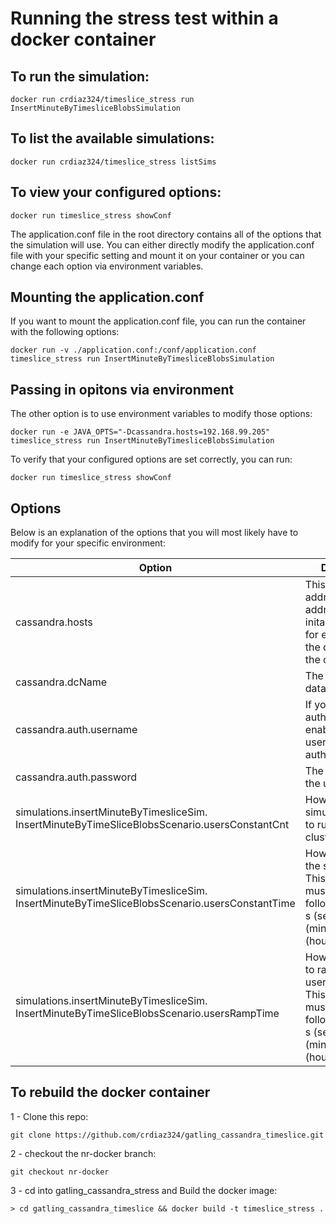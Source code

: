 # Running the stress test within a docker container

## To run the simulation:  
```
docker run crdiaz324/timeslice_stress run InsertMinuteByTimesliceBlobsSimulation
```
## To list the available simulations:
```
docker run crdiaz324/timeslice_stress listSims
```
## To view your configured options:
```
docker run timeslice_stress showConf
```


The application.conf file in the root directory contains all of the options that the simulation will use. You can either directly modify the application.conf file with your specific setting and mount it on your container or you can change each option via environment variables.  

## Mounting the application.conf
If you want to mount the application.conf file, you can run the container with the following options:
```
docker run -v ./application.conf:/conf/application.conf timeslice_stress run InsertMinuteByTimesliceBlobsSimulation
```

## Passing in opitons via environment
The other option is to use environment variables to modify those options:
```
docker run -e JAVA_OPTS="-Dcassandra.hosts=192.168.99.205" timeslice_stress run InsertMinuteByTimesliceBlobsSimulation
```

To verify that your configured options are set correctly, you can run:
```
docker run timeslice_stress showConf
```

## Options
Below is an explanation of the options that you will most likely have to modify for your specific environment:

|Option| Description|
|---|---|
|cassandra.hosts|  This is the ip address (or addresses) of the inital contact point for establishing the connection to the cluster|
|cassandra.dcName|  The name of the data center|
|cassandra.auth.username|  If you have authentication enabled, enter the username used to authenticate|
|cassandra.auth.password|  The password for the user|
|simulations.insertMinuteByTimesliceSim. InsertMinuteByTimeSliceBlobsScenario.usersConstantCnt|  How many simultanous users to run on the cluster|
|simulations.insertMinuteByTimesliceSim. InsertMinuteByTimeSliceBlobsScenario.usersConstantTime|  How long to run the simulation for.  This parameter must be a int followed by one of s (seconds), m (minutes), h (hours)|
|simulations.insertMinuteByTimesliceSim. InsertMinuteByTimeSliceBlobsScenario.usersRampTime| How long to take to ramp up to usersConstantCnt.  This parameter must be a int followed by one of s (seconds), m (minutes), h (hours)|


## To rebuild the docker container

1 - Clone this repo:  
```
git clone https://github.com/crdiaz324/gatling_cassandra_timeslice.git
```

2 - checkout the nr-docker branch:  
```
git checkout nr-docker
```

3 - cd into gatling_cassandra_stress and Build the docker image:  
```
> cd gatling_cassandra_timeslice && docker build -t timeslice_stress .
```

